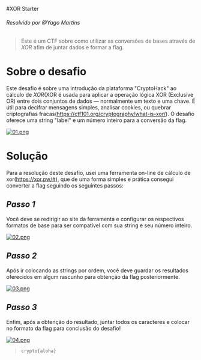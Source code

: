 #XOR Starter
###### Resolvido por @Yago Martins
> Este é um CTF sobre como utilizar as conversões de bases através de *XOR* afim de juntar dados e formar a flag.
# Sobre o desafio
Este desafio é sobre uma introdução da plataforma "CryptoHack" ao cálculo de *XOR*(XOR é usada para aplicar a operação lógica XOR (Exclusive OR) entre dois conjuntos de dados — normalmente um texto e uma chave. É útil para decifrar mensagens simples, analisar cookies, ou quebrar criptografias fracas(https://ctf101.org/cryptography/what-is-xor/). O desafio oferece uma string "label" e um número inteiro para a conversão da flag.

[![01.png](https://i.postimg.cc/RZG0RV2y/01.png)](https://postimg.cc/0zMx5xk0)


# Solução
Para a resolução deste desafio, usei uma ferramenta on-line de cálculo de xor(https://xor.pw/#), que de uma forma simples e prática consegui converter a flag seguindo os seguintes passos:

## *Passo 1*

Você deve se redirigir ao site da ferramenta e configurar os respectivos formatos de base para ser compatível com sua string e seu número inteiro.

[![02.png](https://i.postimg.cc/CKmfz4FZ/02.png)](https://postimg.cc/Ty5Psg5G)

## *Passo 2*

Após ir colocando as strings por ordem, você deve guardar os resultados oferecidos em algum rascunho para obtenção da flag posteriormente.

[![03.png](https://i.postimg.cc/Gp7JZRTS/03.png)](https://postimg.cc/CZ8qqWNj)

## *Passo 3*

Enfim, após a obtenção do resultado, juntar todos os caracteres e colocar no formato da flag para conclusão do desafio!

[![04.png](https://i.postimg.cc/brXbhwyL/04.png)](https://postimg.cc/475nvZhh)




>`crypto{aloha}`
 
